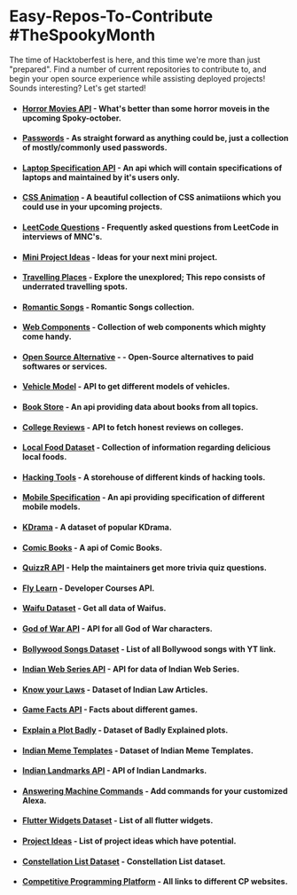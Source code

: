 # Easy-Repos-To-Contribute #TheSpookyMonth
The time of Hacktoberfest is here, and this time we're more than just "prepared".
Find a number of current repositories to contribute to, and begin your open source experience while assisting deployed projects! Sounds interesting? Let's get started!

- #### <a href="https://github.com/gdscwce/horror-movies-api">Horror Movies API</a> - What's better than some horror moveis in the upcoming Spoky-october.
- #### <a href="https://github.com/gdscwce/Passwords">Passwords</a> - As straight forward as anything could be, just a collection of mostly/commonly used passwords.
- #### <a href="https://github.com/gdscwce/Laptop-Specification-api">Laptop Specification API</a> - An api which will contain specifications of laptops and maintained by it's users only.
- #### <a href="https://github.com/gdscwce/CSS-Animations">CSS Animation</a> - A beautiful collection of CSS animatiions which you could use in your upcoming projects.
- #### <a href="https://github.com/gdscwce/Leetcode-Questions">LeetCode Questions</a> - Frequently asked questions from LeetCode in interviews of MNC's.
- #### <a href="https://github.com/gdscwce/Mini-Project-Ideas">Mini Project Ideas</a> - Ideas for your next mini project.
- #### <a href="https://github.com/gdscwce/Underrated-travelling-places">Travelling Places</a> - Explore the unexplored; This repo consists of underrated travelling spots.
- #### <a href="https://github.com/gdscwce/Romantic-Songs-API">Romantic Songs</a> - Romantic Songs collection.
- #### <a href="https://github.com/gdscwce/Web--Components">Web Components</a> - Collection of web components which mighty come handy.
- #### <a href="https://github.com/gdscwce/Open-Source-Alternatives-">Open Source Alternative</a> - - Open-Source alternatives to paid softwares or services.
- #### <a href="https://github.com/gdscwce/Vehicle-Model-API">Vehicle Model</a> - API to get different models of vehicles.
- #### <a href="https://github.com/gdscwce/Books-API">Book Store</a> - An api providing data about books from all topics.
- #### <a href="https://github.com/gdscwce/college-reviews-api">College Reviews</a> - API to fetch honest reviews on colleges.
- #### <a href="https://github.com/gdscwce/Local-Food-Data-Set"> Local Food Dataset</a> - Collection of information regarding delicious local foods.
- #### <a href="https://github.com/gdscwce/Hacking-tools"> Hacking Tools</a> - A storehouse of different kinds of hacking tools.
- #### <a href="https://github.com/gdscwce/mobile_spcification-API"> Mobile Specification</a> - An api providing specification of different mobile models.
- #### <a href="https://github.com/gdscwce/Kdrama_Dataset"> KDrama</a> - A dataset of popular KDrama.
- #### <a href="https://github.com/gdscwce/comic-book-api">Comic Books</a> - A api of Comic Books.
- #### <a href="https://github.com/alfhad/QuizzR-API">QuizzR API</a> - Help the maintainers get more trivia quiz questions.
- #### <a href="https://github.com/GDSC-BSIOTR/Fly-Learn/blob/main/index.json">Fly Learn</a> - Developer Courses API.
- #### <a href="https://github.com/swarangi203/Waifu-API/tree/master">Waifu Dataset</a> - Get all data of Waifus.
- #### <a href="https://github.com/gdscwce/God-of-war-api">God of War API</a> - API for all God of War characters.
- #### <a href="https://github.com/gdscwce/Bollywood-songs-for-you">Bollywood Songs Dataset</a> - List of all Bollywood songs with YT link.
- #### <a href="https://github.com/gdscwce/Indian-Web-Series-API">Indian Web Series API</a> - API for data of Indian Web Series.
- #### <a href="https://github.com/GDSC-BSIOTR/Know_your_laws.git">Know your Laws</a> - Dataset of Indian Law Articles.
- #### <a href="https://github.com/gdscwce/Game-Facts-API">Game Facts API</a> - Facts about different games.
- #### <a href="https://github.com/gdscwce/Explain-a-Plot-Badly">Explain a Plot Badly</a> - Dataset of Badly Explained plots.
- #### <a href="https://github.com/gdscwce/Indian-Meme-Templates">Indian Meme Templates</a> - Dataset of Indian Meme Templates.
- #### <a href="https://github.com/gdscwce/Indian-Landmarks-API-">Indian Landmarks API</a> - API of Indian Landmarks.
- #### <a href="https://github.com/Anuja2512/Answering_Machine">Answering Machine Commands</a> - Add commands for your customized Alexa.
- #### <a href="https://github.com/GDSC-BSIOTR/Flutter-Widgets">Flutter Widgets Dataset</a> - List of all flutter widgets.
- #### <a href="https://github.com/GDSC-BSIOTR/Project-Ideas">Project Ideas</a> - List of project ideas which have potential.
- #### <a href="https://github.com/gdscwce/Constellation-list">Constellation List Dataset</a> - Constellation List dataset.
- #### <a href="https://github.com/gdscwce/Competitive-Programming-Platforms">Competitive Programming Platform</a> - All links to different CP websites.
